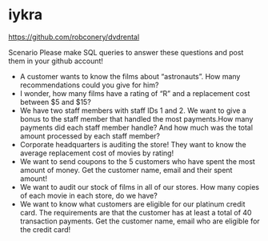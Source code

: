 # iykra
https://github.com/robconery/dvdrental 

Scenario
Please make SQL queries to answer these questions and post them in your github account!
-	A customer wants to know the films about “astronauts”. How many recommendations could you give for him?
-	I wonder, how many films have a rating of “R” and a replacement cost between $5 and $15?
-	We have two staff members with staff IDs 1 and 2. We want to give a bonus to the staff member that handled the most payments.How many payments did each staff member handle? And how much was the total amount processed by each staff member?
-	Corporate headquarters is auditing the store! They want to know the average replacement cost of movies by rating!
-	We want to send coupons to the 5 customers who have spent the most amount of money. Get the customer name, email and their spent amount!
-	We want to audit our stock of films in all of our stores. How many copies of each movie in each store, do we have?
-	We want to know what customers are eligible for our platinum credit card. The requirements are that the customer has at least a total of 40 transaction payments. Get the customer name, email who are eligible for the credit card! 

